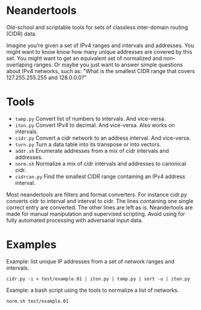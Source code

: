 # Neandertools
Old-school and scriptable tools for sets of classless inter-domain routing (CIDR) data.

Imagine you're given a set of IPv4 ranges and intervals and addresses.
You might want to know know how many unique addresses are covered by this set.
You might want to get an equivalent set of normalized and non-overlaping ranges.
Or maybe you just want to answer simple questions about IPv4 networks, such as:
"What is the smallest CIDR range that covers 127.255.255.255 and 128.0.0.0?"

# Tools
- ``tamp.py`` Convert list of numbers to intervals. And vice-versa.
- ``iton.py`` Convert IPv4 to decimal. And vice-versa. Also works on intervals.
- ``cidr.py`` Convert a cidr network to an address interval. And vice-versa.
- ``turn.py`` Turn a data table into its transpose or into vectors.
- ``addr.sh`` Enumerate addresses from a mix of cidr intervals and addresses.
- ``norm.sh`` Normalize a mix of cidr intervals and addresses to canonical cidr.
- ``cidrcan.py`` Find the smallest CIDR range containing an IPv4 address interval.

Most neandertools are filters and format converters.
For instance cidr.py converts cidr to interval and interval to cidr.
The lines containing one single correct entry are converted.
The other lines are left as is.
Neandertools are made for manual manipulation and supervised scripting.
Avoid using for fully automated processing with adversarial input data.

# Examples
Example: list unique IP addresses from a set of network ranges and intervals.

``cidr.py -i < test/example.01 | iton.py | tamp.py | sort -u | iton.py``

Example: a bash script using the tools to normalize a list of networks.

``norm.sh test/example.01``
